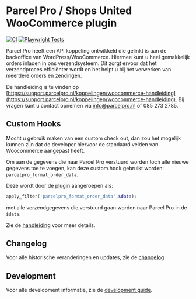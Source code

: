# Parcel Pro / Shops United WooCommerce plugin

[![CI](https://github.com/parcel-pro-nl/woocommerce-plugin/actions/workflows/ci.yml/badge.svg?branch=main)](https://github.com/parcel-pro-nl/woocommerce-plugin/actions/workflows/ci.yml)
[![Playwright Tests](https://github.com/parcel-pro-nl/woocommerce-plugin/actions/workflows/playwright.yml/badge.svg?branch=main)](https://github.com/parcel-pro-nl/woocommerce-plugin/actions/workflows/playwright.yml)

Parcel Pro heeft een API koppeling ontwikkeld die gelinkt is aan de backoffice van WordPress/WooCommerce.
Hiermee kunt u heel gemakkelijk orders inladen in ons verzendsysteem.
Dit zorgt ervoor dat het verzendproces efficiënter wordt en het helpt u bij het verwerken van meerdere orders en zendingen.

De handleiding is te vinden op [https://support.parcelpro.nl/koppelingen/woocommerce-handleiding](https://support.parcelpro.nl/koppelingen/woocommerce-handleiding).
Bij vragen kunt u contact opnemen via [info@parcelpro.nl](mailto:info@parcelpro.nl) of 085 273 2785.

## Custom Hooks

Mocht u gebruik maken van een custom check out, dan zou het mogelijk kunnen zijn dat de developer hiervoor de standaard velden van Woocommerce aangepast heeft.

Om aan de gegevens die naar Parcel Pro verstuurd worden toch alle nieuwe gegevens toe te voegen, kan deze custom hook gebruikt worden: `parcelpro_format_order_data`.

Deze wordt door de plugin aangeroepen als:

```php
apply_filter('parcelpro_format_order_data',$data);
```

met alle verzendgegevens die verstuurd gaan worden naar Parcel Pro in de `$data`.

Zie de [handleiding](https://support.parcelpro.nl/koppelingen/woocommerce-handleiding) voor meer details.

## Changelog

Voor alle historische veranderingen en updates, zie de [changelog](changelog.md).

## Development

Voor alle development informatie, zie de [development guide](DEVELOPMENT.md).
